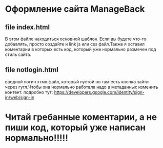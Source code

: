 # Оформление сайта ManageBack
 ## file index.html
В этом файле находиться основной шаблон. Если вы будете что-то добавлять, просто создайте и link js или css файл.Также я оставил коментарии в которых есть код, который уже нормально размечен под стиль сайта.
## file notlogin.html
вводной логин хтмл файл, который пустой но там есть кнопка зайти через гугл.Чтобы она нормально работала надо в метаданных изменить контент. подробно тут: https://developers.google.com/identity/sign-in/web/sign-in

# Читай гребанные коментарии, а не пиши код, который уже написан нормально!!!!!
